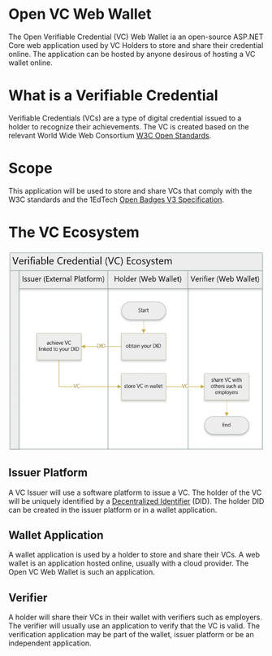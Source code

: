 # Open VC Web Wallet

The Open Verifiable Credential (VC) Web Wallet ia an open-source ASP.NET Core web application used by VC Holders to store and share their credential online. The application can be hosted by anyone desirous of hosting a VC wallet online.

# What is a Verifiable Credential

Verifiable Credentials (VCs) are a type of digital credential issued to a holder to recognize their achievements. The VC is created based on the relevant World Wide Web Consortium [W3C Open Standards](https://www.w3.org/TR/vc-data-model-2.0/).

# Scope

This application will be used to store and share VCs that comply with the W3C standards and the 1EdTech [Open Badges V3 Specification](https://www.imsglobal.org/spec/ob/v3p0/).

# The VC Ecosystem

![image](./images/vc-ecosystem.png)

## Issuer Platform

A VC Issuer will use a software platform to issue a VC. The holder of the VC will be uniquely identified by a [Decentralized Identifier]() (DID). The holder DID can be created in the issuer platform or in a wallet application.

## Wallet Application

A wallet application is used by a holder to store and share their VCs. A web wallet is an application hosted online, usually with a cloud provider. The Open VC Web Wallet is such an application.

## Verifier

A holder will share their VCs in their wallet with verifiers such as employers. The verifier will usually use an application to verify that the VC is valid. The verification application may be part of the wallet, issuer platform or be an independent application.


